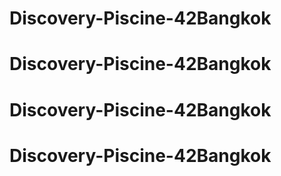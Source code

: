# Discovery-Piscine-42Bangkok
# Discovery-Piscine-42Bangkok
# Discovery-Piscine-42Bangkok
# Discovery-Piscine-42Bangkok
